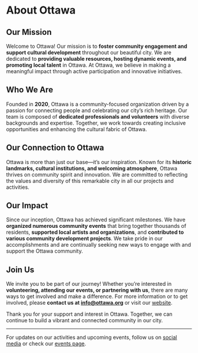 # About Ottawa

## Our Mission

Welcome to Ottawa! Our mission is to **foster community engagement and support cultural development** throughout our beautiful city. We are dedicated to **providing valuable resources, hosting dynamic events, and promoting local talent** in Ottawa. At Ottawa, we believe in making a meaningful impact through active participation and innovative initiatives.

## Who We Are

Founded in **2020**, Ottawa is a community-focused organization driven by a passion for connecting people and celebrating our city’s rich heritage. Our team is composed of **dedicated professionals and volunteers** with diverse backgrounds and expertise. Together, we work towards creating inclusive opportunities and enhancing the cultural fabric of Ottawa.

## Our Connection to Ottawa

Ottawa is more than just our base—it’s our inspiration. Known for its **historic landmarks, cultural institutions, and welcoming atmosphere**, Ottawa thrives on community spirit and innovation. We are committed to reflecting the values and diversity of this remarkable city in all our projects and activities.

## Our Impact

Since our inception, Ottawa has achieved significant milestones. We have **organized numerous community events** that bring together thousands of residents, **supported local artists and organizations**, and **contributed to various community development projects**. We take pride in our accomplishments and are continually seeking new ways to engage with and support the Ottawa community.

## Join Us

We invite you to be part of our journey! Whether you’re interested in **volunteering, attending our events, or partnering with us**, there are many ways to get involved and make a difference. For more information or to get involved, please **contact us at [info@ottawa.org](mailto:info@ottawa.org)** or visit our [website](https://ottawa.org).

Thank you for your support and interest in Ottawa. Together, we can continue to build a vibrant and connected community in our city.

---

For updates on our activities and upcoming events, follow us on [social media](https://socialmedia.com/ottawa) or check our [events page](https://ottawa.org/events).

